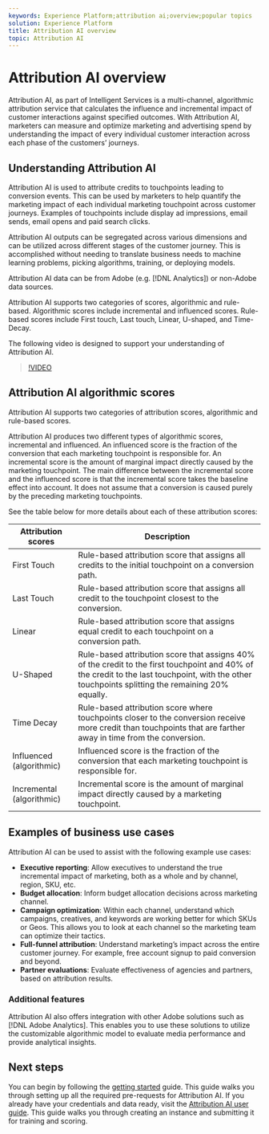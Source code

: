 ```yaml
---
keywords: Experience Platform;attribution ai;overview;popular topics
solution: Experience Platform
title: Attribution AI overview
topic: Attribution AI
---
```


# Attribution AI overview

Attribution AI, as part of Intelligent Services is a multi-channel, algorithmic attribution service that calculates the influence and incremental impact of customer interactions against specified outcomes. With Attribution AI, marketers can measure and optimize marketing and advertising spend by understanding the impact of every individual customer interaction across each phase of the customers’ journeys. 

## Understanding Attribution AI

Attribution AI is used to attribute credits to touchpoints leading to conversion events. This can be used by marketers to help quantify the marketing impact of each individual marketing touchpoint across customer journeys. Examples of touchpoints include display ad impressions, email sends, email opens and paid search clicks.

Attribution AI outputs can be segregated across various dimensions and can be utilized across different stages of the customer journey. This is accomplished without needing to translate business needs to machine learning problems, picking algorithms, training, or deploying models.

Attribution AI data can be from Adobe (e.g. [!DNL Analytics]) or non-Adobe data sources.

Attribution AI supports two categories of scores, algorithmic and rule-based. Algorithmic scores include incremental and influenced scores. Rule-based scores include First touch, Last touch, Linear, U-shaped, and Time-Decay.

The following video is designed to support your understanding of Attribution AI.

>[!VIDEO](https://video.tv.adobe.com/v/32667?learn=on&quality=12)

## Attribution AI algorithmic scores

Attribution AI supports two categories of attribution scores, algorithmic and rule-based scores.

Attribution AI produces two different types of algorithmic scores, incremental and influenced. An influenced score is the fraction of the conversion that each marketing touchpoint is responsible for. An incremental score is the amount of marginal impact directly caused by the marketing touchpoint. The main difference between the incremental score and the influenced score is that the incremental score takes the baseline effect into account. It does not assume that a conversion is caused purely by the preceding marketing touchpoints.

See the table below for more details about each of these attribution scores:

| Attribution scores | Description |
| ----- | ----------- |
| First Touch | Rule-based attribution score that assigns all credits to the initial touchpoint on a conversion path. |
| Last Touch | Rule-based attribution score that assigns all credit to the touchpoint closest to the conversion. |
| Linear | Rule-based attribution score that assigns equal credit to each touchpoint on a conversion path. |
| U-Shaped | Rule-based attribution score that assigns 40% of the credit to the first touchpoint and 40% of the credit to the last touchpoint, with the other touchpoints splitting the remaining 20% equally. |
| Time Decay | Rule-based attribution score where touchpoints closer to the conversion receive more credit than touchpoints that are farther away in time from the conversion. |
| Influenced (algorithmic) | Influenced score is the fraction of the conversion that each marketing touchpoint is responsible for. |
| Incremental (algorithmic) | Incremental score is the amount of marginal impact directly caused by a marketing touchpoint.|

## Examples of business use cases

Attribution AI can be used to assist with the following example use cases:

- **Executive reporting**: Allow executives to understand the true incremental impact of marketing, both as a whole and by channel, region, SKU, etc.
- **Budget allocation**: Inform budget allocation decisions across marketing channel.
- **Campaign optimization**: Within each channel, understand which campaigns, creatives, and keywords are working better for which SKUs or Geos. This allows you to look at each channel so the marketing team can optimize their tactics.
- **Full-funnel attribution**: Understand marketing’s impact across the entire customer journey. For example, free account signup to paid conversion and beyond.
- **Partner evaluations**: Evaluate effectiveness of agencies and partners, based on attribution results.

### Additional features

Attribution AI also offers integration with other Adobe solutions such as [!DNL Adobe Analytics]. This enables you to use these solutions to utilize the customizable algorithmic model to evaluate media performance and provide analytical insights.
  
## Next steps

You can begin by following the [getting started](./getting-started.md) guide. This guide walks you through setting up all the required pre-requests for Attribution AI. If you already have your credentials and data ready, visit the [Attribution AI user guide](./user-guide.md). This guide walks you through creating an instance and submitting it for training and scoring.